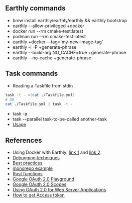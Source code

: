 ## Earthly commands

- brew install earthly/earthly/earthly && earthly bootstrap
- earthly --allow-privileged +docker
- docker run --rm cmake-test:latest
- podman run --rm cmake-test:latest
- earthly +docker --tag='my-new-image-tag'
- earthly -i -P +generate-phrase
- earthly --build-arg NO_CACHE=true +generate-phrase
- earthly --no-cache +generate-phrase

## Task commands

- Reading a Taskfile from stdin

```bash
task -t - <(cat ./Taskfile.yml)
# OR
cat ./Taskfile.yml | task -t -
```

- task -a
- task --parallel task-to-be-called another-task
- [Usage](https://taskfile.dev/usage)

## References

- Using Docker with Earthly: [link 1](https://github.com/earthly/earthly/blob/main/examples/tutorial/js/part6/Earthfile) and [link 2](https://docs.earthly.dev/basics/part-6-using-docker-with-earthly)
- [Debugging techniques](https://docs.earthly.dev/docs/guides/debugging)
- [Best practices](https://docs.earthly.dev/docs/guides/best-practices)
- [monorepo example](https://github.dev/furqanshahid85-python/python-monerepo/blob/main/earthly/requirements.txt)
- [Rust functions](https://github.com/earthly/lib/blob/main/rust/README.md)
- [Google OAuth 2.0 Playground](https://developers.google.com/oauthplayground)
- [Google OAuth 2.0 Scopes](https://developers.google.com/identity/protocols/oauth2/scopes)
- [Using OAuth 2.0 for Web Server Applications](https://developers.google.com/identity/protocols/oauth2/web-server)
- [How to get Access token](https://www.daimto.com/how-to-get-a-google-access-token-with-curl)
